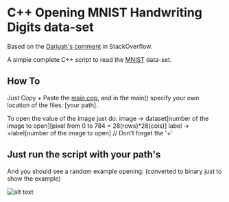 C++ Opening MNIST Handwriting Digits data-set
======

Based on the [Dariush's comment](http://stackoverflow.com/questions/8286668/how-to-read-mnist-data-in-c) in StackOverflow.

A simple complete C++ script to read the [MNIST](http://yann.lecun.com/exdb/mnist/) data-set.

How To
------

Just Copy + Paste the [main.cpp](https://github.com/Cartucho/Cpp-Opening-MNIST-Handwriting-Digits-data-set/blob/master/main.cpp), and in the main() specify your own location of the files: [your path].

To open the value of the image just do:
 image -> dataset[number of the image to open][pixel from 0 to 784 = 28(rows)*28(cols)]
 label -> +label[number of the image to open]      // Don't forget the '+'
 
Just run the script with your path's
------

And you should see a random example opening: (converted to binary just to show the example)

![alt text](https://github.com/Cartucho/Cpp-Opening-MNIST-Handwriting-Digits-data-set/blob/master/example.png)
